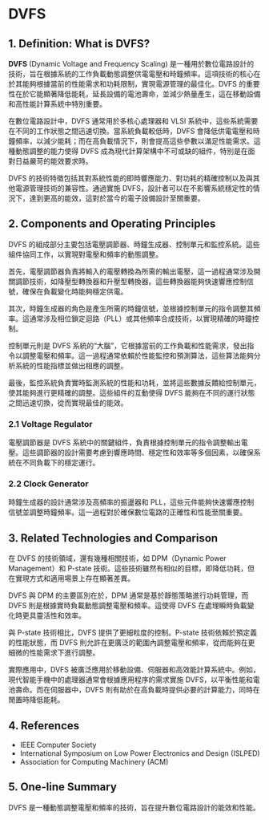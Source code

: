 # DVFS

## 1. Definition: What is **DVFS**?
**DVFS** (Dynamic Voltage and Frequency Scaling) 是一種用於數位電路設計的技術，旨在根據系統的工作負載動態調整供電電壓和時鐘頻率。這項技術的核心在於其能夠根據當前的性能需求和功耗限制，實現電源管理的最佳化。DVFS 的重要性在於它能顯著降低能耗，延長設備的電池壽命，並減少熱量產生，這在移動設備和高性能計算系統中特別重要。

在數位電路設計中，DVFS 通常用於多核心處理器和 VLSI 系統中，這些系統需要在不同的工作狀態之間迅速切換。當系統負載較低時，DVFS 會降低供電電壓和時鐘頻率，以減少能耗；而在高負載情況下，則會提高這些參數以滿足性能需求。這種動態調整的能力使得 DVFS 成為現代計算架構中不可或缺的組件，特別是在面對日益嚴苛的能效要求時。

DVFS 的技術特徵包括其對系統性能的即時響應能力、對功耗的精確控制以及與其他電源管理技術的兼容性。通過實施 DVFS，設計者可以在不影響系統穩定性的情況下，達到更高的能效，這對於當今的電子設備設計至關重要。

## 2. Components and Operating Principles
DVFS 的組成部分主要包括電壓調節器、時鐘生成器、控制單元和監控系統。這些組件協同工作，以實現對電壓和頻率的動態調整。

首先，電壓調節器負責將輸入的電壓轉換為所需的輸出電壓，這一過程通常涉及開關調節技術，如降壓型轉換器和升壓型轉換器。這些轉換器能夠快速響應控制信號，確保在負載變化時能夠穩定供電。

其次，時鐘生成器的角色是產生所需的時鐘信號，並根據控制單元的指令調整其頻率。這通常涉及相位鎖定迴路（PLL）或其他頻率合成技術，以實現精確的時鐘控制。

控制單元則是 DVFS 系統的“大腦”，它根據當前的工作負載和性能需求，發出指令以調整電壓和頻率。這一過程通常依賴於性能監控和預測算法，這些算法能夠分析系統的性能指標並做出相應的調整。

最後，監控系統負責實時監測系統的性能和功耗，並將這些數據反饋給控制單元，使其能夠進行更精確的調整。這些組件的互動使得 DVFS 能夠在不同的運行狀態之間迅速切換，從而實現最佳的能效。

### 2.1 Voltage Regulator
電壓調節器是 DVFS 系統中的關鍵組件，負責根據控制單元的指令調整輸出電壓。這些調節器的設計需要考慮到響應時間、穩定性和效率等多個因素，以確保系統在不同負載下的穩定運行。

### 2.2 Clock Generator
時鐘生成器的設計通常涉及高頻率的振盪器和 PLL，這些元件能夠快速響應控制信號並調整時鐘頻率。這一過程對於確保數位電路的正確性和性能至關重要。

## 3. Related Technologies and Comparison
在 DVFS 的技術領域，還有幾種相關技術，如 DPM（Dynamic Power Management）和 P-state 技術。這些技術雖然有相似的目標，即降低功耗，但在實現方式和適用場景上存在顯著差異。

DVFS 與 DPM 的主要區別在於，DPM 通常是基於靜態策略進行功耗管理，而 DVFS 則是根據實時負載動態調整電壓和頻率。這使得 DVFS 在處理瞬時負載變化時更具靈活性和效率。

與 P-state 技術相比，DVFS 提供了更細粒度的控制。P-state 技術依賴於預定義的性能狀態，而 DVFS 則允許在更廣泛的範圍內調整電壓和頻率，從而能夠在更細微的性能需求下進行調整。

實際應用中，DVFS 被廣泛應用於移動設備、伺服器和高效能計算系統中。例如，現代智能手機中的處理器通常會根據應用程序的需求實施 DVFS，以平衡性能和電池壽命。而在伺服器中，DVFS 則有助於在高負載時提供必要的計算能力，同時在閒置時降低能耗。

## 4. References
- IEEE Computer Society
- International Symposium on Low Power Electronics and Design (ISLPED)
- Association for Computing Machinery (ACM)

## 5. One-line Summary
DVFS 是一種動態調整電壓和頻率的技術，旨在提升數位電路設計的能效和性能。